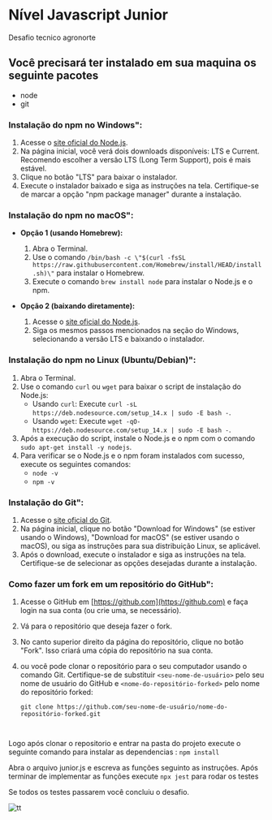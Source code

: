 # Nível Javascript Junior
Desafio tecnico agronorte

## Você precisará ter instalado em sua maquina os seguinte pacotes
 - node
 - git


### Instalação do npm no Windows":

1. Acesse o [site oficial do Node.js](https://nodejs.org/).
2. Na página inicial, você verá dois downloads disponíveis: LTS e Current. Recomendo escolher a versão LTS (Long Term Support), pois é mais estável.
3. Clique no botão "LTS" para baixar o instalador.
4. Execute o instalador baixado e siga as instruções na tela. Certifique-se de marcar a opção "npm package manager" durante a instalação.

### Instalação do npm no macOS":

- **Opção 1 (usando Homebrew):**
  1. Abra o Terminal.
  2. Use o comando `/bin/bash -c \"$(curl -fsSL https://raw.githubusercontent.com/Homebrew/install/HEAD/install.sh)\"` para instalar o Homebrew.
  3. Execute o comando `brew install node` para instalar o Node.js e o npm.

- **Opção 2 (baixando diretamente):**
  1. Acesse o [site oficial do Node.js](https://nodejs.org/).
  2. Siga os mesmos passos mencionados na seção do Windows, selecionando a versão LTS e baixando o instalador.

### Instalação do npm no Linux (Ubuntu/Debian)":

1. Abra o Terminal.
2. Use o comando `curl` ou `wget` para baixar o script de instalação do Node.js:
   - Usando `curl`: Execute `curl -sL https://deb.nodesource.com/setup_14.x | sudo -E bash -`.
   - Usando `wget`: Execute `wget -qO- https://deb.nodesource.com/setup_14.x | sudo -E bash -`.
3. Após a execução do script, instale o Node.js e o npm com o comando `sudo apt-get install -y nodejs`.
4. Para verificar se o Node.js e o npm foram instalados com sucesso, execute os seguintes comandos:
   - `node -v`
   - `npm -v`


### Instalação do Git":

1. Acesse o [site oficial do Git](https://git-scm.com/).
2. Na página inicial, clique no botão "Download for Windows" (se estiver usando o Windows), "Download for macOS" (se estiver usando o macOS), ou siga as instruções para sua distribuição Linux, se aplicável.
3. Após o download, execute o instalador e siga as instruções na tela. Certifique-se de selecionar as opções desejadas durante a instalação.

### Como fazer um fork em um repositório do GitHub":

1. Acesse o GitHub em [https://github.com](https://github.com) e faça login na sua conta (ou crie uma, se necessário).
2. Vá para o repositório que deseja fazer o fork.
3. No canto superior direito da página do repositório, clique no botão "Fork". Isso criará uma cópia do repositório na sua conta.
4. ou você pode clonar o repositório para o seu computador usando o comando Git. Certifique-se de substituir `<seu-nome-de-usuário>` pelo seu nome de usuário do GitHub e `<nome-do-repositório-forked>` pelo nome do repositório forked:

   ```shell
   git clone https://github.com/seu-nome-de-usuário/nome-do-repositório-forked.git 



Logo após clonar o repositorio e entrar na pasta do projeto execute o seguinte comando para instalar as dependencias : ```npm install ```

Abra o arquivo junior.js e escreva as funções seguinto as instruções. Após terminar de implementar as funções execute ```npx jest``` para rodar os testes

Se todos os testes passarem você concluiu o desafio.

![tt](https://github.com/Agronorte/javascript-challenger/assets/57598810/f8216312-055e-41f3-9112-6a02a7be1cc6)



